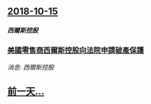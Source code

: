 ## [2018-10-15](/news/2018/10/15/index.md)

##### 西爾斯控股
### [美國零售商西爾斯控股向法院申請破產保護 ](/news/2018/10/15/美國零售商西爾斯控股向法院申請破產保護.md)
_消息: 西爾斯控股_

## [前一天...](/news/2018/10/14/index.md)


